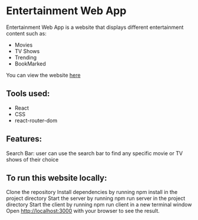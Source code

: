 # Entertainment Web App

Entertainment Web App is a website that displays different entertainment content such as:
 - Movies
 - TV Shows
 - Trending
 - BookMarked

You can view the website [here](https://marciolopes451.github.io/entertainment-web-app/)

## Tools used:
- React
- CSS
- react-router-dom

## Features:
Search Bar: user can use the search bar to find any specific movie or TV shows of their choice

## To run this website locally:

Clone the repository
Install dependencies by running npm install in the project directory
Start the server by running npm run server in the project directory
Start the client by running npm run client in a new terminal window
Open [http://localhost:3000](http://localhost:3000) with your browser to see the result.
